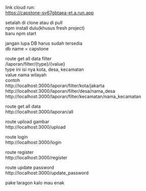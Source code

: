 link cloud run:<br>
https://capstone-sv67gbtaea-et.a.run.app<br>

setalah di clone atau di pull<br>
npm install dulu(khusus fresh project)<br>
baru npm start<br>

jangan lupa DB harus sudah tersedia<br>
db name = capstone<br>

route get all data filter<br>
/laporan/filter/{type}/{value}<br>
type ini isi nya kota, desa, kecamatan<br>
value nama wilayah<br>
contoh<br>
http://localhost:3000/laporan/filter/kota/jakarta<br>
http://localhost:3000/laporan/filter/desa/nama_desa<br>
http://localhost:3000/laporan/filter/kecamatan/nama_kecamatan<br>

route get all data<br>
http://localhost:3000/laporan/all<br>

route upload gambar<br>
http://localhost:3000/upload<br>

route login<br>
http://localhost:3000/login<br>

route register<br>
http://localhost:3000/register<br>

route update password<br>
http://localhost:3000/update_password<br>

pake laragon kalo mau enak<br>
